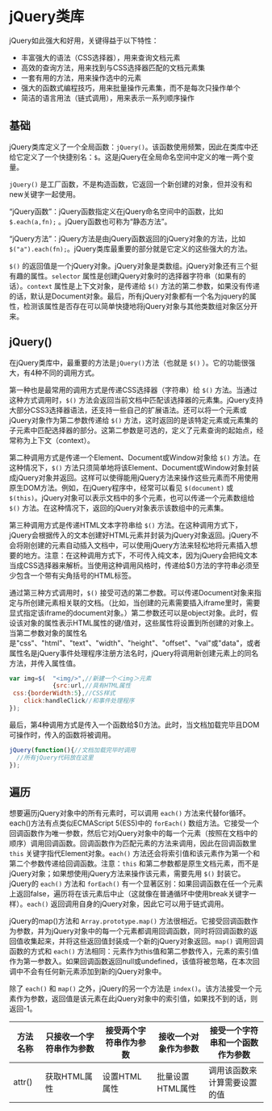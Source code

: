 # jQuery类库

jQuery如此强大和好用，关键得益于以下特性：
* 丰富强大的语法（CSS选择器），用来查询文档元素
* 高效的查询方法，用来找到与CSS选择器匹配的文档元素集
* 一套有用的方法，用来操作选中的元素
* 强大的函数式编程技巧，用来批量操作元素集，而不是每次只操作单个
* 简洁的语言用法（链式调用），用来表示一系列顺序操作

## 基础

jQuery类库定义了一个全局函数：`jQuery()`。该函数使用频繁，因此在类库中还给它定义了一个快捷别名：`$`。这是jQuery在全局命名空间中定义的唯一两个变量。

`jQuery()` 是工厂函数，不是构造函数，它返回一个新创建的对象，但并没有和new关键字一起使用。

“jQuery函数”：jQuery函数指定义在jQuery命名空间中的函数，比如 `$.each(a,fn);` 。jQuery函数也可称为“静态方法”。

“jQuery方法”：jQuery方法是由jQuery函数返回的jQuery对象的方法，比如 `$("a").each(fn);`。jQuery类库最重要的部分就是它定义的这些强大的方法。

`$()` 的返回值是一个jQuery对象。jQuery对象是类数组。jQuery对象还有三个挺有趣的属性。`selector` 属性是创建jQuery对象时的选择器字符串（如果有的话）。`context` 属性是上下文对象，是传递给 `$()` 方法的第二参数，如果没有传递的话，默认是Document对象。最后，所有jQuery对象都有一个名为jquery的属性，检测该属性是否存在可以简单快捷地将jQuery对象与其他类数组对象区分开来。

## jQuery()

在jQuery类库中，最重要的方法是`jQuery()`方法（也就是 `$()` ）。它的功能很强大，有4种不同的调用方式。

第一种也是最常用的调用方式是传递CSS选择器（字符串）给 `$()` 方法。当通过这种方式调用时，`$()` 方法会返回当前文档中匹配该选择器的元素集。jQuery支持大部分CSS3选择器语法，还支持一些自己的扩展语法。还可以将一个元素或jQuery对象作为第二参数传递给 `$()` 方法，这时返回的是该特定元素或元素集的子元素中匹配选择器的部分。这第二参数是可选的，定义了元素查询的起始点，经常称为上下文（context）。

第二种调用方式是传递一个Element、Document或Window对象给 `$()` 方法。在这种情况下，`$()` 方法只须简单地将该Element、Document或Window对象封装成jQuery对象并返回。这样可以使得能用jQuery方法来操作这些元素而不用使用原生DOM方法。例如，在jQuery程序中，经常可以看见 `$(document)` 或 `$(this)`。jQuery对象可以表示文档中的多个元素，也可以传递一个元素数组给 `$()` 方法。在这种情况下，返回的jQuery对象表示该数组中的元素集。

第三种调用方式是传递HTML文本字符串给 `$()` 方法。在这种调用方式下，jQuery会根据传入的文本创建好HTML元素并封装为jQuery对象返回。jQuery不会将刚创建的元素自动插入文档中，可以使用jQuery方法来轻松地将元素插入想要的地方。注意：在这种调用方式下，不可传入纯文本，因为jQuery会把纯文本当成CSS选择器来解析。当使用这种调用风格时，传递给$()方法的字符串必须至少包含一个带有尖角括号的HTML标签。

通过第三种方式调用时，`$()` 接受可选的第二参数。可以传递Document对象来指定与所创建元素相关联的文档。（比如，当创建的元素需要插入iframe里时，需要显式指定该iframe的document对象。）第二参数还可以是object对象。此时，假设该对象的属性表示HTML属性的键/值对，这些属性将设置到所创建的对象上。当第二参数对象的属性名是"css"、"html"、"text"、"width"、"height"、"offset"、"val"或"data"，或者属性名是jQuery事件处理程序注册方法名时，jQuery将调用新创建元素上的同名方法，并传入属性值。
```js
var img=$(  "<img/>",//新建一个＜img＞元素
            {src:url,//具有HTML属性
 css:{borderWidth:5},//CSS样式
    click:handleClick//和事件处理程序
});
```
最后，第4种调用方式是传入一个函数给$()方法。此时，当文档加载完毕且DOM可操作时，传入的函数将被调用。
```js
jQuery(function(){//文档加载完毕时调用
  //所有jQuery代码放在这里
});
```

## 遍历

想要遍历jQuery对象中的所有元素时，可以调用 `each()` 方法来代替for循环。each()方法有点类似ECMAScript 5(ES5)中的 `forEach()` 数组方法。它接受一个回调函数作为唯一参数，然后它对jQuery对象中的每一个元素（按照在文档中的顺序）调用回调函数。回调函数作为匹配元素的方法来调用，因此在回调函数里 `this` 关键字指代Element对象。`each()` 方法还会将索引值和该元素作为第一个和第二个参数传递给回调函数。注意：`this` 和第二参数都是原生文档元素，而不是jQuery对象；如果想使用jQuery方法来操作该元素，需要先用 `$()` 封装它。jQuery的 `each()` 方法和 `forEach()` 有一个显著区别：如果回调函数在任一个元素上返回false，遍历将在该元素后中止（这就像在普通循环中使用break关键字一样）。`each()` 返回调用自身的jQuery对象，因此它可以用于链式调用。

jQuery的map()方法和 `Array.prototype.map()` 方法很相近。它接受回调函数作为参数，并为jQuery对象中的每一个元素都调用回调函数，同时将回调函数的返回值收集起来，并将这些返回值封装成一个新的jQuery对象返回。`map()` 调用回调函数的方式和 `each()` 方法相同：元素作为this值和第二参数传入，元素的索引值作为第一参数入。如果回调函数返回null或undefined，该值将被忽略，在本次回调中不会有任何新元素添加到新的jQuery对象中。

除了 `each()` 和 `map()` 之外，jQuery的另一个方法是 `index()`。该方法接受一个元素作为参数，返回值是该元素在此jQuery对象中的索引值，如果找不到的话，则返回-1。

|方法名称|只接收一个字符串作为参数|接受两个字符串作为参数|接收一个对象作为参数|接受一个字符串和一个函数作为参数|
|-|-|-|-|-|
|attr()|获取HTML属性|设置HTML属性|批量设置HTML属性|调用该函数来计算需要设置的值|
